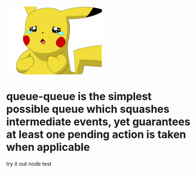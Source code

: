 ![queue-queue](https://github.com/victusfate/queue-queue/raw/master/qq.png)

queue-queue is the simplest possible queue which squashes intermediate events, yet guarantees at least one pending action is taken when applicable
===

try it out
    node test